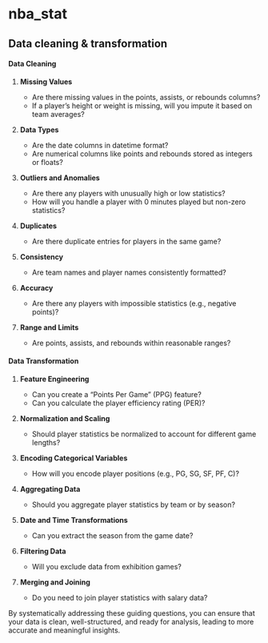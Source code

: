# nba_stat

## Data cleaning & transformation

#### Data Cleaning

1. **Missing Values**

   - Are there missing values in the points, assists, or rebounds columns?
   - If a player’s height or weight is missing, will you impute it based on team averages?

2. **Data Types**

   - Are the date columns in datetime format?
   - Are numerical columns like points and rebounds stored as integers or floats?

3. **Outliers and Anomalies**

   - Are there any players with unusually high or low statistics?
   - How will you handle a player with 0 minutes played but non-zero statistics?

4. **Duplicates**

   - Are there duplicate entries for players in the same game?

5. **Consistency**

   - Are team names and player names consistently formatted?

6. **Accuracy**

   - Are there any players with impossible statistics (e.g., negative points)?

7. **Range and Limits**
   - Are points, assists, and rebounds within reasonable ranges?

#### Data Transformation

1. **Feature Engineering**

   - Can you create a “Points Per Game” (PPG) feature?
   - Can you calculate the player efficiency rating (PER)?

2. **Normalization and Scaling**

   - Should player statistics be normalized to account for different game lengths?

3. **Encoding Categorical Variables**

   - How will you encode player positions (e.g., PG, SG, SF, PF, C)?

4. **Aggregating Data**

   - Should you aggregate player statistics by team or by season?

5. **Date and Time Transformations**

   - Can you extract the season from the game date?

6. **Filtering Data**

   - Will you exclude data from exhibition games?

7. **Merging and Joining**
   - Do you need to join player statistics with salary data?

By systematically addressing these guiding questions, you can ensure that your data is clean, well-structured, and ready for analysis, leading to more accurate and meaningful insights.
